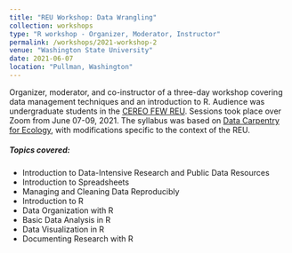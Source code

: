 ```yaml
---
title: "REU Workshop: Data Wrangling"
collection: workshops
type: "R workshop - Organizer, Moderator, Instructor"
permalink: /workshops/2021-workshop-2
venue: "Washington State University"
date: 2021-06-07
location: "Pullman, Washington"
---
```


Organizer, moderator, and co-instructor of a three-day workshop covering data management techniques and an introduction to R. Audience was undergraduate students in the [CEREO FEW REU](https://cereo.wsu.edu/reu-stakeholder-few-innovations/). Sessions took place over Zoom from June 07-09, 2021. The syllabus was based on [Data Carpentry for Ecology](https://datacarpentry.org/ecology-workshop/), with modifications specific to the context of the REU.

##### Topics covered:
+ Introduction to Data-Intensive Research and Public Data Resources
+ Introduction to Spreadsheets
+ Managing and Cleaning Data Reproducibly
+ Introduction to R
+ Data Organization with R
+ Basic Data Analysis in R
+ Data Visualization in R
+ Documenting Research with R

